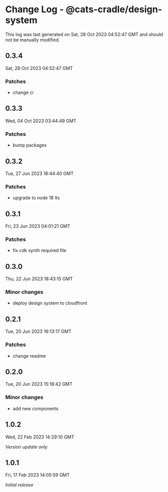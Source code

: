 # Change Log - @cats-cradle/design-system

This log was last generated on Sat, 28 Oct 2023 04:52:47 GMT and should not be manually modified.

## 0.3.4
Sat, 28 Oct 2023 04:52:47 GMT

### Patches

- change ci

## 0.3.3
Wed, 04 Oct 2023 03:44:49 GMT

### Patches

- bump packages

## 0.3.2
Tue, 27 Jun 2023 18:44:40 GMT

### Patches

- upgrade to node 18 lts

## 0.3.1
Fri, 23 Jun 2023 04:01:21 GMT

### Patches

- fix cdk synth required file

## 0.3.0
Thu, 22 Jun 2023 18:43:15 GMT

### Minor changes

- deploy design system to cloudfront

## 0.2.1
Tue, 20 Jun 2023 16:13:17 GMT

### Patches

- change readme

## 0.2.0
Tue, 20 Jun 2023 15:18:42 GMT

### Minor changes

- add new components

## 1.0.2
Wed, 22 Feb 2023 14:29:10 GMT

_Version update only_

## 1.0.1
Fri, 17 Feb 2023 14:05:59 GMT

_Initial release_

